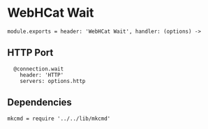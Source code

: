 
# WebHCat Wait

    module.exports = header: 'WebHCat Wait', handler: (options) ->

## HTTP Port

      @connection.wait
        header: 'HTTP'
        servers: options.http

## Dependencies

    mkcmd = require '../../lib/mkcmd'
